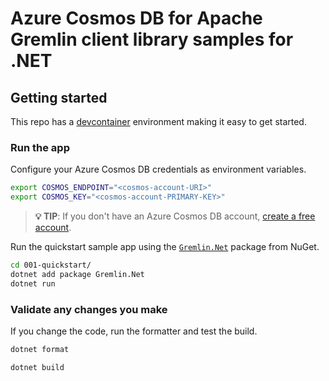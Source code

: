 # Azure Cosmos DB for Apache Gremlin client library samples for .NET



## Getting started

This repo has a [devcontainer](https://containers.dev) environment making it easy to get started.



### Run the app

Configure your Azure Cosmos DB credentials as environment variables.

```bash
export COSMOS_ENDPOINT="<cosmos-account-URI>"
export COSMOS_KEY="<cosmos-account-PRIMARY-KEY>"
```

> **💡 TIP**: If you don't have an Azure Cosmos DB account, [create a free account](https://cosmos.azure.com/try/).

Run the quickstart sample app using the [`Gremlin.Net`](https://www.nuget.org/packages/Gremlin.Net) package from NuGet.

```bash
cd 001-quickstart/
dotnet add package Gremlin.Net
dotnet run
```

### Validate any changes you make

If you change the code, run the formatter and test the build.

```bash
dotnet format

dotnet build
```
